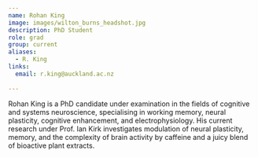 ```yaml
---
name: Rohan King
image: images/wilton_burns_headshot.jpg
description: PhD Student
role: grad
group: current
aliases:
  - R. King
links:
  email: r.king@auckland.ac.nz
 
---
```


Rohan King is a PhD candidate under examination in the fields of cognitive and systems neuroscience, specialising in working memory, neural plasticity, cognitive enhancement, and electrophysiology. His current research under Prof. Ian Kirk investigates modulation of neural plasticity, memory, and the complexity of brain activity by caffeine and a juicy blend of bioactive plant extracts.
